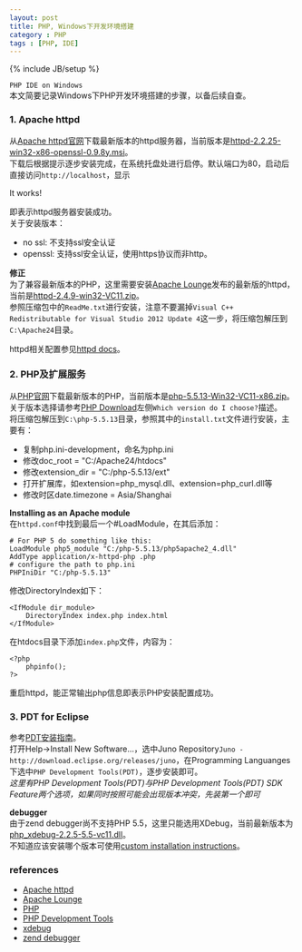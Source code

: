 ```yaml
---
layout: post
title: PHP, Windows下开发环境搭建
category : PHP
tags : [PHP, IDE]
---
```

{% include JB/setup %}


`PHP IDE on Windows`  
本文简要记录Windows下PHP开发环境搭建的步骤，以备后续自查。  

### 1. Apache httpd
从[Apache httpd官网](http://httpd.apache.org/)下载最新版本的httpd服务器，当前版本是[httpd-2.2.25-win32-x86-openssl-0.9.8y.msi](http://apache.fayea.com/apache-mirror//httpd/binaries/win32/httpd-2.2.25-win32-x86-openssl-0.9.8y.msi)。  
下载后根据提示逐步安装完成，在系统托盘处进行启停。默认端口为80，启动后直接访问`http://localhost`，显示

  It works!

即表示httpd服务器安装成功。  
关于安装版本：

+ no ssl: 不支持ssl安全认证
+ openssl: 支持ssl安全认证，使用https协议而非http。

**修正**  
为了兼容最新版本的PHP，这里需要安装[Apache Lounge](http://www.apachelounge.com/)发布的最新版的httpd，当前是[httpd-2.4.9-win32-VC11.zip](http://www.apachelounge.com/download/VC11/binaries/httpd-2.4.9-win32-VC11.zip)。  
参照压缩包中的`ReadMe.txt`进行安装，注意不要漏掉`Visual C++ Redistributable for Visual Studio 2012 Update 4`这一步，将压缩包解压到`C:\Apache24`目录。  


httpd相关配置参见[httpd docs](http://httpd.apache.org/docs/2.2/)。  


### 2. PHP及扩展服务
从[PHP官网](http://php.net/)下载最新版本的PHP，当前版本是[php-5.5.13-Win32-VC11-x86.zip](http://windows.php.net/downloads/releases/php-5.5.13-Win32-VC11-x86.zip)。  
关于版本选择请参考[PHP Download](http://windows.php.net/download/)左侧`Which version do I choose?`描述。  
将压缩包解压到`C:\php-5.5.13`目录，参照其中的`install.txt`文件进行安装，主要有：

+ 复制php.ini-development，命名为php.ini
+ 修改doc_root = "C:/Apache24/htdocs"
+ 修改extension_dir = "C:/php-5.5.13/ext"
+ 打开扩展库，如extension=php_mysql.dll、extension=php_curl.dll等
+ 修改时区date.timezone = Asia/Shanghai

**Installing as an Apache module**  
在`httpd.conf`中找到最后一个#LoadModule，在其后添加：

	# For PHP 5 do something like this:
	LoadModule php5_module "C:/php-5.5.13/php5apache2_4.dll"
	AddType application/x-httpd-php .php
	# configure the path to php.ini
	PHPIniDir "C:/php-5.5.13"


修改DirectoryIndex如下：

	<IfModule dir_module>
		DirectoryIndex index.php index.html
	</IfModule>


在htdocs目录下添加`index.php`文件，内容为：

	<?php
		phpinfo();
	?>


重启httpd，能正常输出php信息即表示PHP安装配置成功。  


### 3. PDT for Eclipse
参考[PDT安装指南](http://wiki.eclipse.org/PDT/Installation)。  
打开Help->Install New Software...，选中Juno Repository`Juno - http://download.eclipse.org/releases/juno`，在Programming Languanges下选中`PHP Development Tools(PDT)`，逐步安装即可。  
*这里有PHP Development Tools(PDT)与PHP Development Tools(PDT) SDK Feature两个选项，如果同时按照可能会出现版本冲突，先装第一个即可*  


**debugger**  
由于zend debugger尚不支持PHP 5.5，这里只能选用XDebug，当前最新版本为[php_xdebug-2.2.5-5.5-vc11.dll](http://xdebug.org/files/php_xdebug-2.2.5-5.5-vc11.dll)。  
不知道应该安装哪个版本可使用[custom installation instructions](http://xdebug.org/wizard.php)。  



### references
+ [Apache httpd](http://httpd.apache.org/)
+ [Apache Lounge](http://www.apachelounge.com/)
+ [PHP](http://php.net/)
+ [PHP Development Tools](http://projects.eclipse.org/projects/tools.pdt)
+ [xdebug](http://xdebug.org/index.php)
+ [zend debugger](http://www.zend.com/products/studio/downloads)
